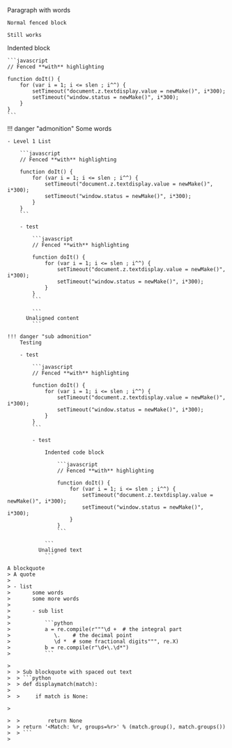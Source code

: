 Paragraph with words

```
Normal fenced block

Still works
```

Indented block

    ```javascript
    // Fenced **with** highlighting

    function doIt() {
        for (var i = 1; i <= slen ; i^^) {
            setTimeout("document.z.textdisplay.value = newMake()", i*300);
            setTimeout("window.status = newMake()", i*300);
        }
    }
    ```


!!! danger "admonition"
    Some words

    - Level 1 List

        ```javascript
        // Fenced **with** highlighting

        function doIt() {
            for (var i = 1; i <= slen ; i^^) {
                setTimeout("document.z.textdisplay.value = newMake()", i*300);
                setTimeout("window.status = newMake()", i*300);
            }
        }
        ```

        - test

            ```javascript
            // Fenced **with** highlighting

            function doIt() {
                for (var i = 1; i <= slen ; i^^) {
                    setTimeout("document.z.textdisplay.value = newMake()", i*300);
                    setTimeout("window.status = newMake()", i*300);
                }
            }
            ```

            ```
          Unaligned content
            ```

    !!! danger "sub admonition"
        Testing

        - test

            ```javascript
            // Fenced **with** highlighting

            function doIt() {
                for (var i = 1; i <= slen ; i^^) {
                    setTimeout("document.z.textdisplay.value = newMake()", i*300);
                    setTimeout("window.status = newMake()", i*300);
                }
            }
            ```

            - test

                Indented code block

                    ```javascript
                    // Fenced **with** highlighting

                    function doIt() {
                        for (var i = 1; i <= slen ; i^^) {
                            setTimeout("document.z.textdisplay.value = newMake()", i*300);
                            setTimeout("window.status = newMake()", i*300);
                        }
                    }
                    ```

                ```
              Unaligned text
                ```

    A blockquote
    > A quote
    >
    > - list
    >       some words
    >       some more words
    >
    >       - sub list
    >
    >           ```python
    >           a = re.compile(r"""\d +  # the integral part
    >              \.    # the decimal point
    >              \d *  # some fractional digits""", re.X)
    >           b = re.compile(r"\d+\.\d*")
    >           ```

    >
    >  > Sub blockquote with spaced out text
    >  > ```python
    >  > def displaymatch(match):
    >
    >  >     if match is None:

    >

    >  >         return None
    >  > return '<Match: %r, groups=%r>' % (match.group(), match.groups())
    >  > ```
    >
